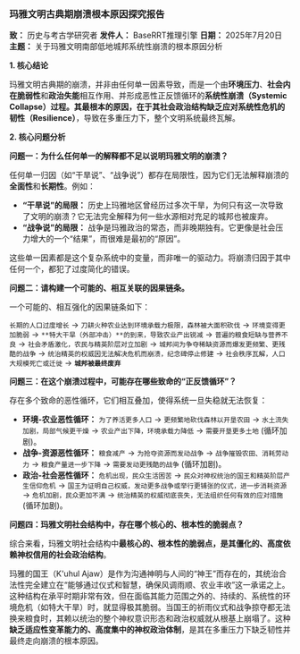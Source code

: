 
### **玛雅文明古典期崩溃根本原因探究报告**

**致：** 历史与考古学研究者
**发件人：** BaseRRT推理引擎
**日期：** 2025年7月20日
**主题：** 关于玛雅文明南部低地城邦系统性崩溃的根本原因分析

**1. 核心结论**

玛雅文明古典期的崩溃，并非由任何单一因素导致，而是一个由**环境压力**、**社会内在脆弱性**和**政治失能**相互作用、并形成恶性正反馈循环的**系统性崩溃（Systemic Collapse）**过程。其最根本的原因，在于其**社会政治结构缺乏应对系统性危机的韧性（Resilience）**，导致在多重压力下，整个文明系统最终瓦解。

**2. 核心问题分析**

**问题一：为什么任何单一的解释都不足以说明玛雅文明的崩溃？**

任何单一归因（如“干旱说”、“战争说”）都存在局限性，因为它们无法解释崩溃的**全面性**和**长期性**。例如：

*   **“干旱说”的局限：** 历史上玛雅地区曾经历过多次干旱，为何只有这一次导致了文明的崩溃？它无法完全解释为何一些水源相对充足的城邦也被废弃。
*   **“战争说”的局限：** 战争是玛雅政治的常态，而非晚期独有。它更像是社会压力增大的一个“结果”，而很难是最初的“原因”。

这些单一因素都是这个复杂系统中的变量，而非唯一的驱动力。将崩溃归因于其中任何一个，都犯了过度简化的错误。

**问题二：请构建一个可能的、相互关联的因果链条。**

一个可能的、相互强化的因果链条如下：

`长期的人口过度增长` -> `刀耕火种农业达到环境承载力极限，森林被大面积砍伐` -> `环境变得更加脆弱` -> `**特大干旱（外部冲击）**的到来，导致农业产出锐减` -> `普遍的粮食短缺与营养不良` -> `社会矛盾激化，农民与精英阶层对立加剧` -> `城邦间为争夺稀缺资源而爆发更频繁、更残酷的战争` -> `统治精英的权威因无法解决危机而崩溃，纪念碑停止修建` -> `社会秩序瓦解，人口大规模死亡或迁徙` -> **`城邦被最终废弃`**

**问题三：在这个崩溃过程中，可能存在哪些致命的“正反馈循环”？**

存在多个致命的恶性循环，它们相互叠加，使得系统一旦失稳就无法恢复：

*   **环境-农业恶性循环：** `为了养活更多人口` -> `更频繁地砍伐森林以开垦农田` -> `水土流失加剧，局部气候更干燥` -> `农业产出下降，环境承载力降低` -> `需要开垦更多土地` (循环加剧)。
*   **战争-资源恶性循环：** `粮食减产` -> `为抢夺资源而发动战争` -> `战争摧毁农田、消耗劳动力` -> `粮食产量进一步下降` -> `需要发动更残酷的战争` (循环加剧)。
*   **政治-社会恶性循环：** `危机出现，民众生活困苦` -> `民众对神权统治的国王和精英阶层产生信仰危机` -> `国王为证明自己权威，发动更多战争或举行更铺张的仪式，进一步消耗资源` -> `危机加剧，民众更加不满` -> `统治精英的权威彻底丧失，无法组织任何有效的应对措施` (循环加剧)。

**问题四：玛雅文明社会结构中，存在哪个核心的、根本性的脆弱点？**

综合来看，玛雅文明社会结构中**最核心的、根本性的脆弱点，是其僵化的、高度依赖神权信用的社会政治结构**。

玛雅的国王（K'uhul Ajaw）是作为沟通神明与人间的“神王”而存在的，其统治合法性完全建立在“能够通过仪式和智慧，确保风调雨顺、农业丰收”这一承诺之上。这种结构在承平时期非常有效，但在面临其能力范围之外的、持续的、系统性的环境危机（如特大干旱）时，就显得极其脆弱。当国王的祈雨仪式和战争掠夺都无法换来粮食时，其赖以统治的整个神权意识形态和政治权威就从根基上崩塌了。这种**缺乏适应性变革能力的、高度集中的神权政治体制**，是其在多重压力下缺乏韧性并最终走向崩溃的根本原因。
